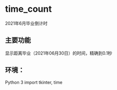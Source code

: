 # time_count
2021年6月毕业倒计时

## 主要功能
显示距离毕业（2021年06月30日）的时间，精确到0.1秒

## 环境：
Python 3
import tkinter, time
